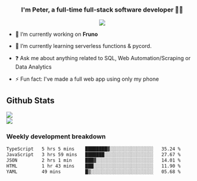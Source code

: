 
### <div align="center">I'm Peter, a full-time full-stack software developer 👨‍💻</div>  
<div align="center">
<a href="https://ko-fi.com/theofficialpeter" target="_blank" style="display: inline-block;">
                <img
                    src="https://img.shields.io/badge/Donate-Ko--fi-F16061.svg?style=flat-square&logo=ko-fi" 
                    align="center"
                />
            </a> 
</div>  

- 🔭 I’m currently working on **Fruno**  
  

- 🌱 I’m currently learning serverless functions & pycord.  
  

- ❓ Ask me about anything related to SQL, Web Automation/Scraping or Data Analytics  
  

- ⚡ Fun fact: I've made a full web app using only my phone  
  



## Github Stats  
![](https://github-readme-stats.vercel.app/api?username=TheOfficialPeter&theme=tokyonight&hide_border=true&include_all_commits=false&count_private=false)<br/>
![](https://github-readme-stats.vercel.app/api/top-langs/?username=TheOfficialPeter&theme=tokyonight&hide_border=true&include_all_commits=false&count_private=false&layout=compact)

<h3>Weekly development breakdown</h3>

<!--START_SECTION:waka-->

```txt
TypeScript   5 hrs 5 mins    ████████▓░░░░░░░░░░░░░░░░   35.24 %
JavaScript   3 hrs 59 mins   ███████░░░░░░░░░░░░░░░░░░   27.67 %
JSON         2 hrs 1 min     ███▓░░░░░░░░░░░░░░░░░░░░░   14.01 %
HTML         1 hr 43 mins    ███░░░░░░░░░░░░░░░░░░░░░░   11.90 %
YAML         49 mins         █▒░░░░░░░░░░░░░░░░░░░░░░░   05.68 %
```

<!--END_SECTION:waka-->
